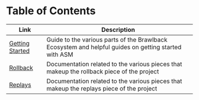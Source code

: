 # Table of Contents

| Link | Description |
| ---- | ----------- |
| [Getting Started](https://github.com/WhiteTPoison5/brawlback-wiki/blob/master/GETTING_STARTED.md) | Guide to the various parts of the Brawlback Ecosystem and helpful guides on getting started with ASM |
| [Rollback](https://github.com/WhiteTPoison5/brawlback-wiki/blob/master/ROLLBACK.md) | Documentation related to the various pieces that makeup the rollback piece of the project |
| [Replays](https://github.com/WhiteTPoison5/brawlback-wiki/blob/master/ROLLBACK.md) | Documentation related to the various pieces that makeup the replays piece of the project |
